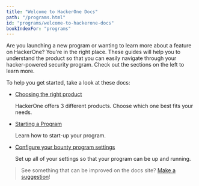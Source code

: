 ```yaml
---
title: "Welcome to HackerOne Docs"
path: "/programs.html"
id: "programs/welcome-to-hackerone-docs"
bookIndexFor: "programs"
---
```


Are you launching a new program or wanting to learn more about a feature on HackerOne? You're in the right place. These guides will help you to understand the product so that you can easily navigate through your hacker-powered security program. Check out the sections on the left to learn more.

To help you get started, take a look at these docs: 

* [Choosing the right product](/programs/overview.html)

  HackerOne offers 3 different products. Choose which one best fits your needs.

* [Starting a Program](/programs/program-start-up-guide.html)

  Learn how to start-up your program.

* [Configure your bounty program settings](/programs/start-h1-bounty.html)

  Set up all of your settings so that your program can be up and running.

>See something that can be improved on the docs site? [Make a suggestion](/programs/edit-the-doc-site.html)!
